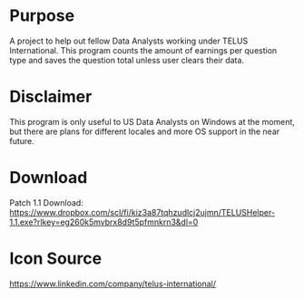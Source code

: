 # Purpose
A project to help out fellow Data Analysts working under TELUS International. This program counts the amount of earnings per question type and saves the question total unless user clears their data. 

# Disclaimer 
This program is only useful to US Data Analysts on Windows at the moment, but there are plans for different locales and more OS support in the near future.

# Download
Patch 1.1 Download: https://www.dropbox.com/scl/fi/kiz3a87tqhzudlcj2ujmn/TELUSHelper-1.1.exe?rlkey=eg260k5mvbrx8d9t5pfmnkrn3&dl=0

# Icon Source
https://www.linkedin.com/company/telus-international/
